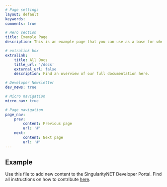 ```yaml
---
# Page settings
layout: default
keywords:
comments: true

# Hero section
title: Example Page
description: This is an example page that you can use as a base for when adding new content.

# extralink box
extralink:
    title: All Docs
    title_url: '/docs'
    external_url: false
    description: Find an overview of our full documentation here.

# Developer Newsletter
dev_news: true

# Micro navigation
micro_nav: true

# Page navigation
page_nav:
    prev:
        content: Previous page
        url: '#'
    next:
        content: Next page
        url: '#'
---
```


## Example
Use this file to add new content to the SingularityNET Developer Portal. Find all instructions on how to contribute [here](/contribute).
